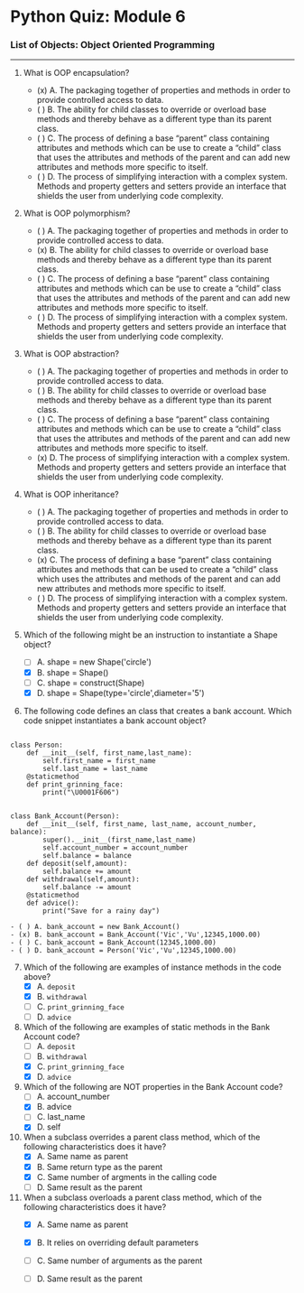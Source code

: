 # Python Quiz: Module 6

### List of Objects: Object Oriented Programming
---
1. What is OOP encapsulation?
    - (x) A. The packaging together of properties and methods in order to provide controlled access to data.
    - ( ) B. The ability for child classes to override or overload base methods and thereby behave as a different type than its parent class.
    - ( ) C. The process of defining a base “parent” class containing attributes and methods which can be use to create a “child” class that uses the attributes and methods of the parent and can add new attributes and methods more specific to itself.
    - ( ) D. The process of simplifying interaction with a complex system.  Methods and property getters and setters provide an interface that shields the user from underlying code complexity.
  
2.  What is OOP polymorphism?
    - ( ) A. The packaging together of properties and methods in order to provide controlled access to data.
    - (x) B. The ability for child classes to override or overload base methods and thereby behave as a different type than its parent class.
    - ( ) C. The process of defining a base “parent” class containing attributes and methods which can be use to create a “child” class that uses the attributes and methods of the parent and can add new attributes and methods more specific to itself.
    - ( ) D. The process of simplifying interaction with a complex system.  Methods and property getters and setters provide an interface that shields the user from underlying code complexity.

3.  What is OOP abstraction?
    - ( ) A. The packaging together of properties and methods in order to provide controlled access to data.
    - ( ) B. The ability for child classes to override or overload base methods and thereby behave as a different type than its parent class.
    - ( ) C. The process of defining a base “parent” class containing attributes and methods which can be use to create a “child” class that uses the attributes and methods of the parent and can add new attributes and methods more specific to itself.
    - (x) D. The process of simplifying interaction with a complex system.  Methods and property getters and setters provide an interface that shields the user from underlying code complexity.

4.  What is OOP inheritance?
    - ( ) A. The packaging together of properties and methods in order to provide controlled access to data.
    - ( ) B. The ability for child classes to override or overload base methods and thereby behave as a different type than its parent class.
    - (x) C. The process of defining a base “parent” class containing attributes and methods that can be used to create a “child” class which uses the attributes and methods of the parent and can add new attributes and methods more specific to itself.
    - ( ) D. The process of simplifying interaction with a complex system.  Methods and property getters and setters provide an interface that shields the user from underlying code complexity.

5. Which of the following might be an instruction to instantiate a Shape object?
    - [ ] A. shape = new Shape('circle')
    - [x] B. shape = Shape()
    - [ ] C. shape = construct(Shape)
    - [x] D. shape = Shape(type='circle',diameter='5')

6. The following code defines an class that creates a bank account. Which 
code snippet instantiates a bank account object?
<pre><code>
class Person: 
    def __init__(self, first_name,last_name): 
        self.first_name = first_name 
        self.last_name = last_name       
    @staticmethod
    def print_grinning_face:
        print("\U0001F606")  
</code></pre>
<pre><code>
class Bank_Account(Person): 
    def __init__(self, first_name, last_name, account_number, balance): 
        super().__init__(first_name,last_name) 
        self.account_number = account_number 
        self.balance = balance   
    def deposit(self,amount): 
        self.balance += amount   
    def withdrawal(self,amount): 
        self.balance -= amount    
    @staticmethod 
    def advice(): 
        print("Save for a rainy day")  
</code></pre>  

    - ( ) A. bank_account = new Bank_Account()
    - (x) B. bank_account = Bank_Account('Vic','Vu',12345,1000.00)
    - ( ) C. bank_account = Bank_Account(12345,1000.00)
    - ( ) D. bank_account = Person('Vic','Vu',12345,1000.00)

7. Which of the following are examples of instance methods in the code above?
    - [x] A. `deposit`
    - [x] B. `withdrawal`
    - [ ] C. `print_grinning_face`
    - [ ] D. `advice`

8. Which of the following are examples of static methods in the Bank Account code?
    - [ ] A. `deposit`
    - [ ] B. `withdrawal`
    - [x] C. `print_grinning_face`
    - [x] D. `advice`

9. Which of the following are NOT properties in the Bank Account code?
    - [ ] A. account_number
    - [x] B. advice
    - [ ] C. last_name
    - [x] D. self

10. When a subclass overrides a parent class method, which of the following characteristics does it have?
    - [x] A. Same name as parent
    - [x] B. Same return type as the parent
    - [x] C. Same number of argments in the calling code
    - [ ] D. Same result as the parent

11. When a subclass overloads a parent class method, which of the following characteristics does it have?
    - [x] A. Same name as parent
    - [x] B. It relies on overriding default parameters
    - [ ] C. Same number of arguments as the parent
    - [ ] D. Same result as the parent

